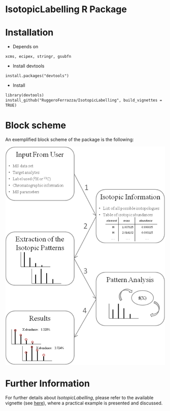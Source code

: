 IsotopicLabelling R Package
======

# Installation

* Depends on
```
xcms, ecipex, stringr, gsubfn
```

* Install devtools
```
install.packages("devtools")
```

* Install 
```
library(devtools)
install_github("RuggeroFerrazza/IsotopicLabelling", build_vignettes = TRUE) 
```

# Block scheme

An exemplified block scheme of the package is the following:

  ![Block scheme of IsotopicLabelling](vignettes/Block_scheme.png)


# Further Information

For further details about *IsotopicLabelling*, please refer to the available vignette (see [here](vignettes/IsotopicLabelling-vignette.Rmd)), where a practical example is presented and discussed.
